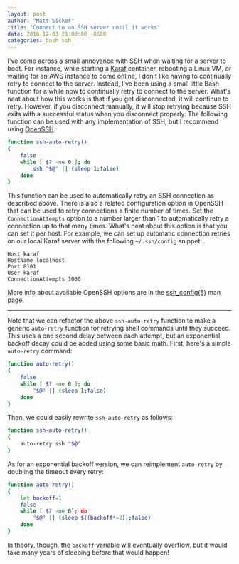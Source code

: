 ```yaml
---
layout: post
author: "Matt Sicker"
title: "Connect to an SSH server until it works"
date: 2016-12-03 21:00:00 -0600
categories: bash ssh
---
```

I've come across a small annoyance with SSH when waiting for a server to boot.
For instance, while starting a [Karaf][karaf] container, rebooting a Linux VM,
or waiting for an AWS instance to come online, I don't like having to continually
retry to connect to the server. Instead, I've been using a small little Bash
function for a while now to continually retry to connect to the server. What's
neat about how this works is that if you get disconnected, it will continue to
retry. However, if you disconnect manually, it will stop retrying because SSH
exits with a successful status when you disconnect properly. The following
function can be used with any implementation of SSH, but I recommend using
[OpenSSH][ssh].

```bash
function ssh-auto-retry()
{
    false
    while [ $? -ne 0 ]; do
        ssh "$@" || (sleep 1;false)
    done
}
```

This function can be used to automatically retry an SSH connection as described
above. There is also a related configuration option in OpenSSH that can be used
to retry connections a finite number of times. Set the `ConnectionAttempts`
option to a number larger than 1 to automatically retry a connection up to that
many times. What's neat about this option is that you can set it per host. For
example, we can set up automatic connection retries on our local Karaf server
with the following `~/.ssh/config` snippet:

```
Host karaf
HostName localhost
Port 8101
User karaf
ConnectionAttempts 1000
```

More info about available OpenSSH options are in the [ssh\_config(5)][man] man
page.

---

Note that we can refactor the above `ssh-auto-retry` function to make a generic
`auto-retry` function for retrying shell commands until they succeed. This uses
a one second delay between each attempt, but an exponential backoff decay could
be added using some basic math. First, here's a simple `auto-retry` command:

```bash
function auto-retry()
{
    false
    while [ $? -ne 0 ]; do
        "$@" || (sleep 1;false)
    done
}
```

Then, we could easily rewrite `ssh-auto-retry` as follows:

```bash
function ssh-auto-retry()
{
    auto-retry ssh "$@"
}
```

As for an exponential backoff version, we can reimplement `auto-retry` by doubling
the timeout every retry:

```bash
function auto-retry()
{
    let backoff=1
    false
    while [ $? -ne 0]; do
        "$@" || (sleep $((backoff*=2));false)
    done
}
```

In theory, though, the `backoff` variable will eventually overflow, but it would
take many years of sleeping before that would happen!

[karaf]: https://karaf.apache.org/
[man]: http://man.openbsd.org/ssh_config
[ssh]: https://www.openssh.com/
